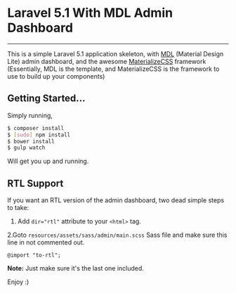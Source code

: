 # Laravel 5.1 With MDL Admin Dashboard
---------------------------------------------------------------

This is a simple Laravel 5.1 application skeleton, with [MDL](http://www.getmdl.io/templates/dashboard/) (Material Design Lite) admin dashboard, and the awesome [MaterializeCSS](http://materializecss.com/) framework (Essentially, MDL is the template, and MaterializeCSS is the framework to use to build up your components)

## Getting Started...
Simply running, 
```bash
$ composer install
$ [sudo] npm install
$ bower install
$ gulp watch
```

Will get you up and running.
## RTL Support
If you want an RTL version of the admin dashboard, two dead simple steps to take:

1. Add `dir="rtl"` attribute to your `<html>` tag.

2.Goto  `resources/assets/sass/admin/main.scss` Sass file  and make sure this line in not commented out.

```
@import "to-rtl";
```
**Note:** Just make sure it's the last one included.

Enjoy :)

